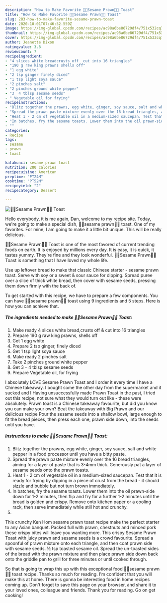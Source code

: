 ```yaml
---
description: "How to Make Favorite 🍤🍞Sesame Prawn🍞🍤 Toast"
title: "How to Make Favorite 🍤🍞Sesame Prawn🍞🍤 Toast"
slug: 283-how-to-make-favorite-sesame-prawn-toast
date: 2020-10-01T07:46:52.559Z
image: https://img-global.cpcdn.com/recipes/ac98a6be86729df4/751x532cq70/🍤🍞sesame-prawn🍞🍤-toast-recipe-main-photo.jpg
thumbnail: https://img-global.cpcdn.com/recipes/ac98a6be86729df4/751x532cq70/🍤🍞sesame-prawn🍞🍤-toast-recipe-main-photo.jpg
cover: https://img-global.cpcdn.com/recipes/ac98a6be86729df4/751x532cq70/🍤🍞sesame-prawn🍞🍤-toast-recipe-main-photo.jpg
author: Jeanette Dixon
ratingvalue: 3.8
reviewcount: 7
recipeingredient:
- "4 slices white breadcrusts off  cut into 16 triangles"
- "190 g raw king prawns shells off"
- "1 egg white"
- "2 tsp ginger finely diced"
- "1 tsp light soya sauce"
- "2 pinches salt"
- "2 pinches ground white pepper"
- "3  4 tblsp sesame seeds"
- " Vegetable oil for frying"
recipeinstructions:
- "Blitz together the prawns, egg white, ginger, soy sauce, salt and white pepper in a food processor until you have a bitty paste."
- "Spread the prawn paste mixture evenly over the 16 bread triangles, aiming for a layer of paste that is 3-4mm thick. Generously pat a layer of sesame seeds onto the prawn toasts."
- "Heat 1 - 2 cm of vegetable oil in a medium-sized saucepan. Test that it is ready for frying by dipping in a piece of crust from the bread - it should sizzle and bubble but not turn brown immediately."
- "In batches, fry the sesame toasts. Lower them into the oil prawn-side down for 1-2 minutes, then flip and fry for a further 1-2 minutes until the bread is golden and crispy. Remove onto kitchen paper or a cooling rack, then serve immediately while still hot and crunchy."
- ""
categories:
- Recipe
tags:
- sesame
- prawn
- toast

katakunci: sesame prawn toast 
nutrition: 280 calories
recipecuisine: American
preptime: "PT24M"
cooktime: "PT52M"
recipeyield: "2"
recipecategory: Dessert

---
```



![🍤🍞Sesame Prawn🍞🍤 Toast](https://img-global.cpcdn.com/recipes/ac98a6be86729df4/751x532cq70/🍤🍞sesame-prawn🍞🍤-toast-recipe-main-photo.jpg)

Hello everybody, it is me again, Dan, welcome to my recipe site. Today, we're going to make a special dish, 🍤🍞sesame prawn🍞🍤 toast. One of my favorites. For mine, I am going to make it a little bit unique. This will be really delicious.

🍤🍞Sesame Prawn🍞🍤 Toast is one of the most favored of current trending foods on earth. It is enjoyed by millions every day. It is easy, it is quick, it tastes yummy. They're fine and they look wonderful. 🍤🍞Sesame Prawn🍞🍤 Toast is something that I have loved my whole life.

Use up leftover bread to make that classic Chinese starter - sesame prawn toast. Serve with soy or a sweet &amp; sour sauce for dipping. Spread puree over a slice of thick white bread, then cover with sesame seeds, pressing them down firmly with the back of.


To get started with this recipe, we have to prepare a few components. You can have 🍤🍞sesame prawn🍞🍤 toast using 9 ingredients and 5 steps. Here is how you can achieve that.

<!--inarticleads1-->

##### The ingredients needed to make 🍤🍞Sesame Prawn🍞🍤 Toast:

1. Make ready 4 slices white bread,crusts off &amp; cut into 16 triangles
1. Prepare 190 g raw king prawns, shells off
1. Get 1 egg white
1. Prepare 2 tsp ginger, finely diced
1. Get 1 tsp light soya sauce
1. Make ready 2 pinches salt
1. Take 2 pinches ground white pepper
1. Get 3 – 4 tblsp sesame seeds
1. Prepare  Vegetable oil, for frying


I absolutely LOVE Sesame Prawn Toast and I order it every time I have a Chinese takeaway. I bought some the other day from the supermarket and it sucked and I Having unsuccessfully made Prawn Toast in the past, I tried out this recipe, not sure what they would turn out like - these were absolutely. Prawn toast is a Chinese takeaway favourite, but did you know you can make your own? Beat the takeaway with Big Prawn and our delicious recipe Pour the sesame seeds into a shallow bowl, large enough to fit the bread pieces, then press each one, prawn side down, into the seeds until you have. 

<!--inarticleads2-->

##### Instructions to make 🍤🍞Sesame Prawn🍞🍤 Toast:

1. Blitz together the prawns, egg white, ginger, soy sauce, salt and white pepper in a food processor until you have a bitty paste.
1. Spread the prawn paste mixture evenly over the 16 bread triangles, aiming for a layer of paste that is 3-4mm thick. Generously pat a layer of sesame seeds onto the prawn toasts.
1. Heat 1 - 2 cm of vegetable oil in a medium-sized saucepan. Test that it is ready for frying by dipping in a piece of crust from the bread - it should sizzle and bubble but not turn brown immediately.
1. In batches, fry the sesame toasts. Lower them into the oil prawn-side down for 1-2 minutes, then flip and fry for a further 1-2 minutes until the bread is golden and crispy. Remove onto kitchen paper or a cooling rack, then serve immediately while still hot and crunchy.
1. 


This crunchy Ken Hom sesame prawn toast recipe make the perfect starter to any Asian banquet. Packed full with prawn, chestnuts and minced pork these crispy bites will leave you wanting more. This crispy Sesame Prawn Toast with juicy prawn and sesame seeds is a crowd favourite. Spread a spoonful of prawn mixture onto each triangle, and then coat prawn side with sesame seeds. ½ tsp toasted sesame oil. Spread the un-toasted sides of the bread with the prawn mixture and then place prawn side down back onto the griddle pan to grill for three minutes or until cooked through. 

So that is going to wrap this up with this exceptional food 🍤🍞sesame prawn🍞🍤 toast recipe. Thanks so much for reading. I'm confident that you will make this at home. There is gonna be interesting food in home recipes coming up. Don't forget to save this page on your browser, and share it to your loved ones, colleague and friends. Thank you for reading. Go on get cooking!
